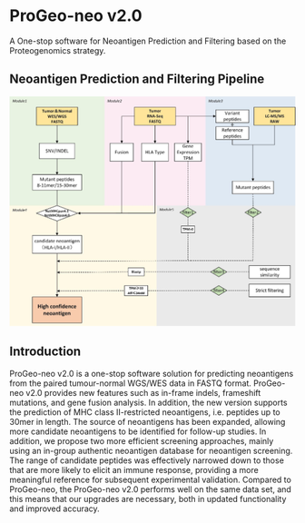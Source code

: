 # ProGeo-neo v2.0

A One-stop software for Neoantigen Prediction and Filtering based on the Proteogenomics strategy.
## Neoantigen Prediction and Filtering Pipeline
![](pipeline.jpg)
## Introduction
ProGeo-neo v2.0 is a one-stop software solution for predicting neoantigens from the paired tumour-normal WGS/WES data in FASTQ format. ProGeo-neo v2.0 provides new features such as in-frame indels, frameshift mutations, and gene fusion analysis. In addition, the new version supports the prediction of MHC class II-restricted neoantigens, i.e. peptides up to 30mer in length. The source of neoantigens has been expanded, allowing more candidate neoantigens to be identified for follow-up studies. In addition, we propose two more efficient screening approaches, mainly using an in-group authentic neoantigen database for neoantigen screening. The range of candidate peptides was effectively narrowed down to those that are more likely to elicit an immune response, providing a more meaningful reference for subsequent experimental validation. Compared to ProGeo-neo, the ProGeo-neo v2.0 performs well on the same data set, and this means that our upgrades are necessary, both in updated functionality and improved accuracy. 
